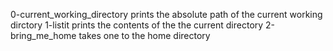 0-current_working_directory prints the absolute path of the current working dirctory
1-listit prints the contents of the the current directory
2-bring_me_home takes one to the home directory
